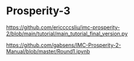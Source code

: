 # Prosperity-3

https://github.com/ericcccsliu/imc-prosperity-2/blob/main/tutorial/main_tutorial_final_version.py

https://github.com/gabsens/IMC-Prosperity-2-Manual/blob/master/Round1.ipynb

